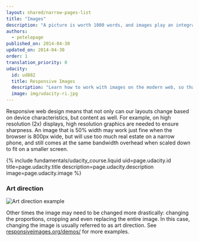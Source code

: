 ```yaml
---
layout: shared/narrow-pages-list
title: "Images"
description: "A picture is worth 1000 words, and images play an integral part of every page. But they also often account for most of the downloaded bytes.  With Responsive web design not only can our layouts change based on device characteristics, but images as well."
authors:
  - petelepage
published_on: 2014-04-30
updated_on: 2014-04-30
order: 1
translation_priority: 0
udacity:
  id: ud882
  title: Responsive Images
  description: "Learn how to work with images on the modern web, so that your images look great and load quickly on any device and pick up a range of skills and techniques to smoothly integrate responsive images into your development workflow."
  image: img/udacity-ri.jpg
---
```


<div class="mdl-grid">
  <div class="mdl-cell mdl-cell--6-col">
    <p class="intro">
      Responsive web design means that not only can our layouts change based on device
      characteristics, but content as well.  For example, on high resolution (2x)
      displays, high resolution graphics are needed to ensure sharpness.  An image
      that  is 50% width may work just fine when the browser is 800px wide, but will
      use too much real estate on a narrow phone, and still comes at the same
      bandwidth overhead when scaled down to fit on a smaller screen.
    </p>
  </div>
  {% include fundamentals/udacity_course.liquid uid=page.udacity.id title=page.udacity.title description=page.udacity.description image=page.udacity.image %}
</div>

### Art direction

<img src="img/art-direction.png" alt="Art direction example"
srcset="img/art-direction.png 1x, img/art-direction-2x.png 2x">

Other times the image may need to be changed more drastically: changing the
proportions, cropping and even replacing the entire image.  In this case,
changing the image is usually referred to as art direction.  See
[responsiveimages.org/demos/](http://responsiveimages.org/demos/) for more
examples.


